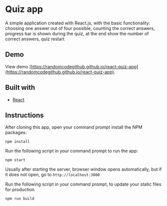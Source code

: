 # Quiz app

A simple application created with React.js, with the basic functionality: choosing one answer out of four possible, counting the correct answers, progress bar is shown during the quiz, at the end show the number of correct answers, quiz restart

## Demo

View demo [https://randomcodegithub.github.io/react-quiz-app](https://randomcodegithub.github.io/react-quiz-app).

## Built with

- [React](http://reactjs.org)

## Instructions

After cloning this app, open your command prompt install the NPM packages:

```
npm install
```

Run the following script in your command prompt to run the app:

```
npm start
```

Usually after starting the server, browser window opens automatically, but if it does not open, go to `http://localhost:3000`

Run the following script in your command prompt, to update your static files for production

```
npm run build
```
